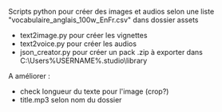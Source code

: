 Scripts python pour créer des images et audios selon une liste "vocabulaire_anglais_100w_EnFr.csv" dans dossier assets
- text2image.py pour créer les vignettes
- text2voice.py pour créer les audios
- json_creator.py pour créer un pack .zip à exporter dans C:\Users\%USERNAME%\.studio\library

A améliorer :
- check longueur du texte pour l'image (crop?)
- title.mp3 selon nom du dossier
